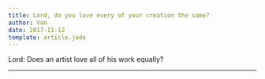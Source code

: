 ```yaml
---
title: Lord, do you love every of your creation the same?
author: Van
date: 2017-11-12
template: article.jade
---
```


Lord: Does an artist love all of his work equally?

---







